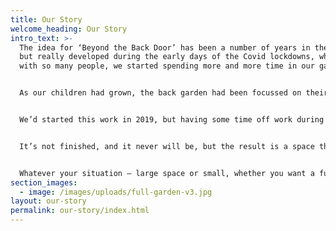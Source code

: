 ```yaml
---
title: Our Story
welcome_heading: Our Story
intro_text: >-
  The idea for ‘Beyond the Back Door’ has been a number of years in the making,
  but really developed during the early days of the Covid lockdowns, when, along
  with so many people, we started spending more and more time in our garden.


  As our children had grown, the back garden had been focussed on their entertainment – for wendy houses, swings, trampolines, football, birthday parties etc etc, but by the late 2010s, as our children started to disappear off to university, we were able to start planning a more grown-up use of the space.


  We’d started this work in 2019, but having some time off work during lockdown allowed us to spend more time in the garden and really make it what we wanted it to be.


  It’s not finished, and it never will be, but the result is a space that we love to spend time in. and we’d love to help you make the best use of your outside space too.


  Whatever your situation – large space or small, whether you want a full scale revamp, or just some minor enhancements, whether you spend a lot of time in the garden, or just like to admire it from the kitchen window, give us a call, and we’ll work with you to develop some ideas. If you really like what we come up with, we’ll work with you to help you bring them to life.
section_images:
  - image: /images/uploads/full-garden-v3.jpg
layout: our-story
permalink: our-story/index.html
---
```

